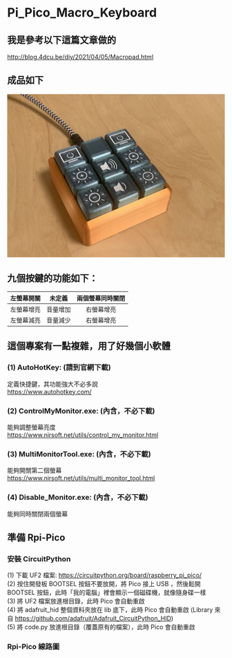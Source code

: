 # Pi_Pico_Macro_Keyboard
## 我是參考以下這篇文章做的  
http://blog.4dcu.be/diy/2021/04/05/Macropad.html

## 成品如下  
![image](https://github.com/Chihhao/Pi_Pico_Macro_Keyboard/blob/master/IMG_2939.jpg)  

## 九個按鍵的功能如下：  
| 左螢幕開關 | 未定義   | 兩個螢幕同時關閉 | 
|   :---:   |  :---:   |  :---:   |
| 左螢幕增亮 | 音量增加 | 右螢幕增亮 |  
| 左螢幕減亮 | 音量減少 | 右螢幕增亮 |  

## 這個專案有一點複雜，用了好幾個小軟體  
### (1) AutoHotKey: (請到官網下載)  
定義快捷鍵，其功能強大不必多說  
https://www.autohotkey.com/  
### (2) ControlMyMonitor.exe:  (內含，不必下載)  
能夠調整螢幕亮度  
https://www.nirsoft.net/utils/control_my_monitor.html  
### (3) MultiMonitorTool.exe: (內含，不必下載)  
能夠開關第二個螢幕  
https://www.nirsoft.net/utils/multi_monitor_tool.html  
### (4) Disable_Monitor.exe: (內含，不必下載)  
能夠同時關閉兩個螢幕 

## 準備 Rpi-Pico
### 安裝 CircuitPython
(1) 下載 UF2 檔案: https://circuitpython.org/board/raspberry_pi_pico/  
(2) 按住開發板 BOOTSEL 按鈕不要放開，將 Pico 接上 USB ，然後鬆開 BOOTSEL 按鈕，此時「我的電腦」裡會顯示一個磁碟機，就像隨身碟一樣  
(3) 將 UF2 檔案放進根目錄，此時 Pico 會自動重啟  
(4) 將 adafruit_hid 整個資料夾放在 lib 底下，此時 Pico 會自動重啟 (Library 來自 https://github.com/adafruit/Adafruit_CircuitPython_HID)  
(5) 將 code.py 放進根目錄（覆蓋原有的檔案），此時 Pico 會自動重啟  

### Rpi-Pico 線路圖









